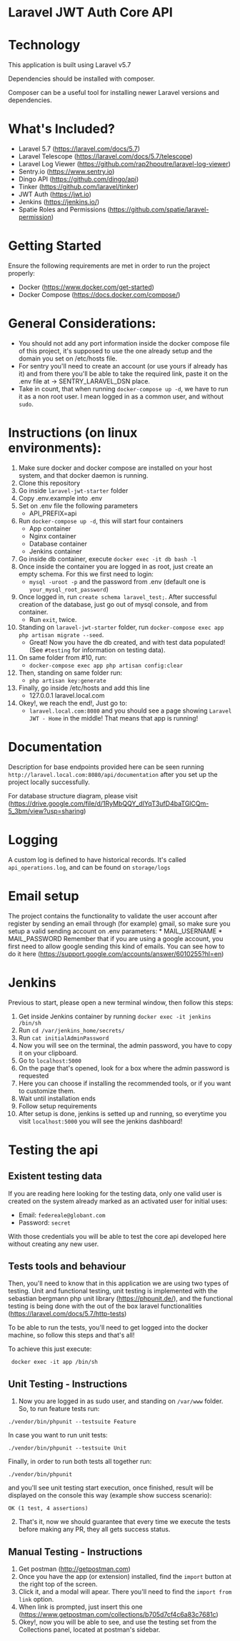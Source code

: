 # Laravel JWT Auth Core API

# Technology
This application is built using Laravel v5.7

Dependencies should be installed with composer.

Composer can be a useful tool for installing newer Laravel versions and dependencies.

# What's Included?

* Laravel 5.7 (https://laravel.com/docs/5.7)
* Laravel Telescope (https://laravel.com/docs/5.7/telescope)
* Laravel Log Viewer (https://github.com/rap2hpoutre/laravel-log-viewer)
* Sentry.io (https://www.sentry.io)
* Dingo API (https://github.com/dingo/api)
* Tinker (https://github.com/laravel/tinker)
* JWT Auth (https://jwt.io)
* Jenkins (https://jenkins.io/)
* Spatie Roles and Permissions (https://github.com/spatie/laravel-permission)

# Getting Started
Ensure the following requirements are met in order to run the project properly:

* Docker (https://www.docker.com/get-started)
* Docker Compose (https://docs.docker.com/compose/)

# General Considerations:

* You should not add any port information inside the docker compose file of this project, it's supposed to use the one already setup and the domain you set on /etc/hosts file.
* For sentry you'll need to create an account (or use yours if already has it) and from there you'll be able to take the required link, paste it on the .env file at -> SENTRY_LARAVEL_DSN place.
* Take in count, that when running ```docker-compose up -d```, we have to run it as a non root user. I mean logged in as a common user, and without ```sudo```.

# Instructions (on linux environments):

1) Make sure docker and docker compose are installed on your host system, and that docker daemon is running.
2) Clone this repository
3) Go inside ```laravel-jwt-starter``` folder
4) Copy .env.example into .env
5) Set on .env file the following parameters
    * API_PREFIX=api
6) Run ```docker-compose up -d```, this will start four containers
    * App container
    * Nginx container
    * Database container
    * Jenkins container
7) Go inside db container, execute ```docker exec -it db bash -l```
8) Once inside the container you are logged in as root, just create an empty schema. For this we first need to login:
    * ```mysql -uroot -p``` and the password from .env (default one is ```your_mysql_root_password```)
9) Once logged in, run ```create schema laravel_test;```. After successful creation of the database, just go out of mysql console, and from container.
    * Run ```exit```, twice.
10) Standing on ```laravel-jwt-starter``` folder, run ```docker-compose exec app php artisan migrate --seed```. 
     * Great! Now you have the db created, and with test data populated! (See ```#testing``` for information on testing data).
11) On same folder from #10, run:
     *  ```docker-compose exec app php artisan config:clear``` 
12) Then, standing on same folder run:
     *  ``` php artisan key:generate ```
13) Finally, go inside /etc/hosts and add this line
    * 127.0.0.1             laravel.local.com
14) Okey!, we reach the end!, Just go to:
    * ```laravel.local.com:8080```
    and you should see a page showing ```Laravel JWT - Home``` in the middle! That means that app is running!

# Documentation

Description for base endpoints provided here can be seen running ```http://laravel.local.com:8080/api/documentation``` after you set up the project locally successfully.

For database structure diagram, please visit (https://drive.google.com/file/d/1RyMbQQY_dIYqT3ufD4baTGlCQm-5_3bm/view?usp=sharing)

# Logging

A custom log is defined to have historical records. It's called ```api_operations.log```, and can be found on ```storage/logs```

# Email setup

The project contains the functionality to validate the user account after register by sending an email through (for example) gmail, so make sure you setup a valid sending account on .env parameters:
    * MAIL_USERNAME
    * MAIL_PASSWORD
Remember that if you are using a google account, you first need to allow google sending this kind of emails. You can see how to do it here (https://support.google.com/accounts/answer/6010255?hl=en)

# Jenkins

Previous to start, please open a new terminal window, then follow this steps:

1) Get inside Jenkins container by running ```docker exec -it jenkins /bin/sh```
2) Run ```cd /var/jenkins_home/secrets/```
3) Run ```cat initialAdminPassword```
4) Now you will see on the terminal, the admin password, you have to copy it on your clipboard.
5) Go to ```localhost:5000```
6) On the page that's opened, look for a box where the admin password is requested
7) Here you can choose if installing the recommended tools, or if you want to customize them. 
8) Wait until installation ends
9) Follow setup requirements
10) After setup is done, jenkins is setted up and running, so everytime you visit ```localhost:5000``` you will see the jenkins dashboard!

# Testing the api


## Existent testing data
If you are reading here looking for the testing data, only one valid user is created on the system already marked as an activated user for initial uses:

*  Email: ``` federeale@globant.com ```
*  Password: ``` secret ```

With those credentials you will be able to test the core api developed here without creating any new user.

## Tests tools and behaviour
Then, you'll need to know that in this application we are using two types of testing. Unit and functional testing, unit testing is implemented with the sebastian bergmann php unit library (https://phpunit.de/), and the functional testing is being done with the out of the box laravel functionalities (https://laravel.com/docs/5.7/http-tests)

To be able to run the tests, you'll need to get logged into the docker machine, so follow this steps and that's all!

To achieve this just execute:

``` docker exec -it app /bin/sh```

## Unit Testing - Instructions
1) Now you are logged in as sudo user, and standing on ```/var/www``` folder. So, to run feature tests run:

```./vendor/bin/phpunit --testsuite Feature```

In case you want to run unit tests:

```./vendor/bin/phpunit --testsuite Unit```

Finally, in order to run both tests all together run:

```./vendor/bin/phpunit```

and you'll see unit testing start execution, once finished, result will be displayed on the console this way (example show success scenario):

```OK (1 test, 4 assertions)```

2) That's it, now we should guarantee that every time we execute the tests before making any PR, they all gets success status. 

## Manual Testing - Instructions

1) Get postman (http://getpostman.com)
2) Once you have the app (or extension) installed, find the ```import``` button at the right top of the screen.
3) Click it, and a modal will apear. There you'll need to find the ```import from link``` option.
4) When link is prompted, just insert this one (https://www.getpostman.com/collections/b705d7cf4c6a83c7681c)
5) Okey!, now you will be able to see, and use the testing set from the Collections panel, located at postman's sidebar.
